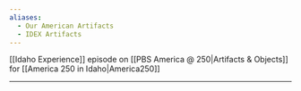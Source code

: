 ```yaml
---
aliases:
  - Our American Artifacts
  - IDEX Artifacts
---
```

[[Idaho Experience]] episode on [[PBS America @ 250|Artifacts & Objects]] for [[America 250 in Idaho|America250]] 

--- 

